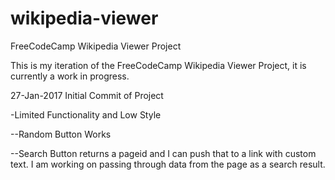 # wikipedia-viewer
FreeCodeCamp Wikipedia Viewer Project

This is my iteration of the FreeCodeCamp Wikipedia Viewer Project, it is currently a work in progress.

27-Jan-2017
Initial Commit of Project

-Limited Functionality and Low Style

--Random Button Works

--Search Button returns a pageid and I can push that to a link with custom text. I am working on passing through data from the page as a search result.

